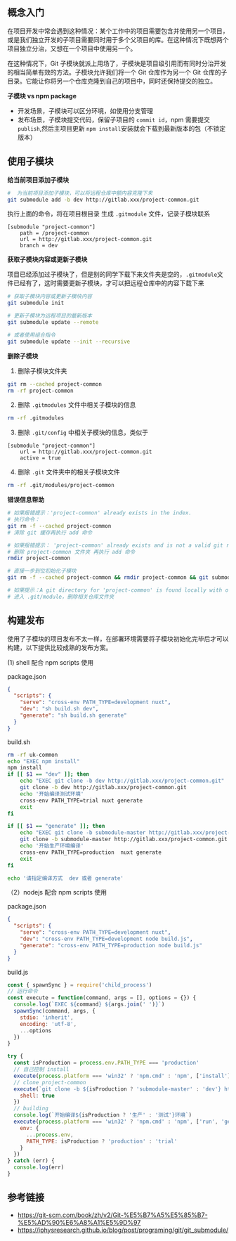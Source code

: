 ## 概念入门

在项目开发中常会遇到这种情况：某个工作中的项目需要包含并使用另一个项目，或是我们独立开发的子项目需要同时用于多个父项目的库。在这种情况下既想两个项目独立分治，又想在一个项目中使用另一个。

在这种情况下，Git 子模块就派上用场了，子模块是项目级引用而有同时分治开发的相当简单有效的方法。子模块允许我们将一个 Git 仓库作为另一个 Git 仓库的子目录。它能让你将另一个仓库克隆到自己的项目中，同时还保持提交的独立。

**子模块 vs npm package**

- 开发场景，子模块可以区分环境，如使用分支管理
- 发布场景，子模块提交代码，保留子项目的 `commit id`，npm 需要提交 `publish`,然后主项目更新 `npm install`安装就会下载到最新版本的包（不锁定版本）

## 使用子模块

**给当前项目添加子模块**

```bash
#  为当前项目添加子模块，可以将远程仓库中额内容克隆下来
git submodule add -b dev http://gitlab.xxx/project-common.git
```

执行上面的命令，将在项目根目录 生成 `.gitmodule` 文件，记录子模块联系

```
[submodule "project-common"]
	path = /project-common
	url = http://gitlab.xxx/project-common.git
	branch = dev
```

**获取子模块内容或更新子模块**

项目已经添加过子模块了，但是别的同学下载下来文件夹是空的，`.gitmodule`文件已经有了，这时需要更新子模块，才可以把远程仓库中的内容下载下来

```bash
# 获取子模块内容或更新子模块内容
git submodule init

# 更新子模块为远程项目的最新版本
git submodule update --remote

# 或者使用组合指令
git submodule update --init --recursive
```

**删除子模块**

1. 删除子模块文件夹

```bash
git rm --cached project-common
rm -rf project-common
```

2. 删除 `.gitmodules` 文件中相关子模块的信息

```bash
rm -rf .gitmodules
```

3. 删除 `.git/config` 中相关子模块的信息，类似于

```
[submodule "project-common"]
	url = http://gitlab.xxx/project-common.git
	active = true
```

4. 删除 `.git` 文件夹中的相关子模块文件

```bash
rm -rf .git/modules/project-common
```

**错误信息帮助**

```bash
# 如果报错提示：'project-common' already exists in the index.
# 执行命令：
git rm -f --cached project-common
# 清除 git 缓存再执行 add 命令

# 如果报错提示： 'project-common' already exists and is not a valid git repo
# 删除 project-common 文件夹 再执行 add 命令
rmdir project-common

# 直接一步到位初始化子模块
git rm -f --cached project-common && rmdir project-common && git submodule add -b dev http://gitlab.xxx/project-common.git

# 如果提示：A git directory for 'project-common' is found locally with origin(s):
# 进入 .git/module，删除相关仓库文件夹
```

## 构建发布

使用了子模块的项目发布不太一样，在部署环境需要将子模块初始化完毕后才可以构建，以下提供比较成熟的发布方案。

(1) shell 配合 npm scripts 使用

package.json

```json
{
  "scripts": {
    "serve": "cross-env PATH_TYPE=development nuxt",
    "dev": "sh build.sh dev",
    "generate": "sh build.sh generate"
  }
}
```

build.sh

```sh
rm -rf uk-common
echo "EXEC npm install"
npm install
if [[ $1 == "dev" ]]; then
    echo "EXEC git clone -b dev http://gitlab.xxx/project-common.git"
    git clone -b dev http://gitlab.xxx/project-common.git
    echo '开始编译测试环境'
    cross-env PATH_TYPE=trial nuxt generate
    exit
fi

if [[ $1 == "generate" ]]; then
    echo "EXEC git clone -b submodule-master http://gitlab.xxx/project-common.git"
    git clone -b submodule-master http://gitlab.xxx/project-common.git
    echo '开始生产环境编译'
    cross-env PATH_TYPE=production  nuxt generate
    exit
fi

echo '请指定编译方式  dev 或者 generate'
```

（2）nodejs 配合 npm scripts 使用

package.json

```json
{
  "scripts": {
    "serve": "cross-env PATH_TYPE=development nuxt",
    "dev": "cross-env PATH_TYPE=development node build.js",
    "generate": "cross-env PATH_TYPE=production node build.js"
  }
}
```

build.js

```js
const { spawnSync } = require('child_process')
// 运行命令
const execute = function(command, args = [], options = {}) {
  console.log(`EXEC ${command} ${args.join(' ')}`)
  spawnSync(command, args, {
    stdio: 'inherit',
    encoding: 'utf-8',
    ...options
  })
}

try {
  const isProduction = process.env.PATH_TYPE === 'production'
  // 自己控制 install
  execute(process.platform === 'win32' ? 'npm.cmd' : 'npm', ['install'], {})
  // clone project-common
  execute(`git clone -b ${isProduction ? 'submodule-master' : 'dev'} http://gitlab.xxx/project-common.git`, [], {
    shell: true
  })
  // building
  console.log(`开始编译${isProduction ? '生产' : '测试'}环境`)
  execute(process.platform === 'win32' ? 'npm.cmd' : 'npm', ['run', 'generate'], {
    env: {
      ...process.env,
      PATH_TYPE: isProduction ? 'production' : 'trial'
    }
  })
} catch (err) {
  console.log(err)
}
```

## 参考链接

- https://git-scm.com/book/zh/v2/Git-%E5%B7%A5%E5%85%B7-%E5%AD%90%E6%A8%A1%E5%9D%97
- https://iphysresearch.github.io/blog/post/programing/git/git_submodule/
